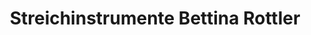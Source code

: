 ---
title: "Streichinstrumente Bettina Rottler"
url: /ingolstadt/streichinstrumente-bettina-rottler/
shop: Instrumente
---